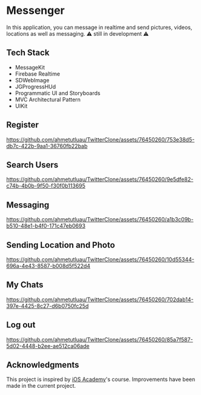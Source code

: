 # Messenger
In this application, you can message in realtime and send pictures, videos, locations as well as messaging.
⚠️ still in development ⚠️

## Tech Stack
- MessageKit
- Firebase Realtime
- SDWebImage
- JGProgressHUd
- Programmatic UI and Storyboards
- MVC Architectural Pattern
- UIKit

## Register
https://github.com/ahmetutluau/TwitterClone/assets/76450260/753e38d5-db7c-422b-9aa1-36760fb22bab

## Search Users
https://github.com/ahmetutluau/TwitterClone/assets/76450260/9e5dfe82-c74b-4b0b-9f50-f30f0b113695

## Messaging
https://github.com/ahmetutluau/TwitterClone/assets/76450260/a1b3c09b-b510-48e1-b4f0-171c47eb0693

## Sending Location and Photo
https://github.com/ahmetutluau/TwitterClone/assets/76450260/10d55344-696a-4e43-8587-b008d5f522d4

## My Chats
https://github.com/ahmetutluau/TwitterClone/assets/76450260/702dab14-397e-4425-8c27-d6b0750fc25d

## Log out
https://github.com/ahmetutluau/TwitterClone/assets/76450260/85a7f587-5d02-4448-b2ee-ae512ca06ade

## Acknowledgments
This project is inspired by [iOS Academy](https://courses.iosacademy.io/courses)'s course. Improvements have been made in the current project.
